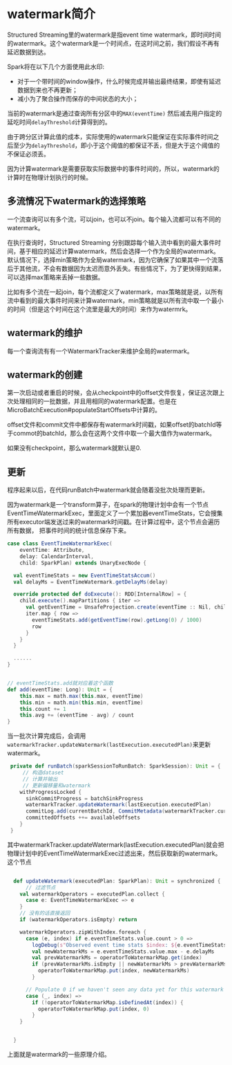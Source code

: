 # watermark简介

Structured Streaming里的watermark是指event time watermark，即时间时间的watermark。这个watermark是一个时间点，在这时间之前，我们假设不再有延迟数据到达。

Spark将在以下几个方面使用此水印:

* 对于一个带时间的window操作，什么时候完成并输出最终结果，即使有延迟数据到来也不再更新；
* 减小为了聚合操作而保存的中间状态的大小；

当前的watermark是通过查询所有分区中的`MAX(eventTime)` 然后减去用户指定的延吃时间`delayThreshold`计算得到的。

由于跨分区计算此值的成本，实际使用的watermark只能保证在实际事件时间之后至少为`delayThreshold`，即小于这个阈值的都保证不丢，但是大于这个阈值的不保证必须丢。

因为计算watermark是需要获取实际数据中的事件时间的，所以，watermark的计算时在物理计划执行的时候。

## 多流情况下watermark的选择策略

一个流查询可以有多个流，可以join，也可以不join。每个输入流都可以有不同的watermark。

在执行查询时，Structured Streaming 分别跟踪每个输入流中看到的最大事件时间，基于相应的延迟计算watermark，然后会选择一个作为全局的watermark。默认情况下，选择min策略作为全局watermark，因为它确保了如果其中一个流落后于其他流，不会有数据因为太迟而意外丢失。有些情况下，为了更快得到结果，可以选择max策略来丢掉一些数据。

比如有多个流在一起join，每个流都定义了watermark，max策略就是说，以所有流中看到的最大事件时间来计算watermark，min策略就是以所有流中取一个最小的时间（但是这个时间在这个流里是最大的时间）来作为watermrk。

## watermark的维护

每一个查询流有有一个WatermarkTracker来维护全局的watermark。

## watermark的创建

第一次启动或者重启的时候，会从checkpoint中的offset文件恢复，保证这次跟上次处理相同的一批数据，并且用相同的watermark配置。也是在MicroBatchExecution#populateStartOffsets中计算的。

offset文件和commit文件中都保存有watermark时间戳，如果offset的batchId等于commot的batchId，那么会在这两个文件中取一个最大值作为watermark。

如果没有checkpoint，那么watermark就默认是0.

## 更新

程序起来以后，在代码runBatch中watermark就会随着没批次处理而更新。

因为watermark是一个transform算子，在spark的物理计划中会有一个节点EventTimeWatermarkExec，里面定义了一个累加器eventTimeStats，它会搜集所有executor端发送过来的watermark时间戳。在计算过程中，这个节点会遍历所有数据， 把事件时间的统计信息保存下来。

```scala
case class EventTimeWatermarkExec(
    eventTime: Attribute,
    delay: CalendarInterval,
    child: SparkPlan) extends UnaryExecNode {

  val eventTimeStats = new EventTimeStatsAccum()
  val delayMs = EventTimeWatermark.getDelayMs(delay)

  override protected def doExecute(): RDD[InternalRow] = {
    child.execute().mapPartitions { iter =>
      val getEventTime = UnsafeProjection.create(eventTime :: Nil, child.output)
      iter.map { row =>
        eventTimeStats.add(getEventTime(row).getLong(0) / 1000)
        row
      }
    }
  }

  ......
}


// eventTimeStats.add就对应着这个函数
def add(eventTime: Long): Unit = {
    this.max = math.max(this.max, eventTime)
    this.min = math.min(this.min, eventTime)
    this.count += 1
    this.avg += (eventTime - avg) / count
}

```

当一批次计算完成后，会调用`watermarkTracker.updateWatermark(lastExecution.executedPlan)`来更新watermark。

```scala
 private def runBatch(sparkSessionToRunBatch: SparkSession): Unit = {
     // 构造dataset
     // 计算并输出
     // 更新偏移量和watermark
    withProgressLocked {
      sinkCommitProgress = batchSinkProgress
      watermarkTracker.updateWatermark(lastExecution.executedPlan)
      commitLog.add(currentBatchId, CommitMetadata(watermarkTracker.currentWatermark))
      committedOffsets ++= availableOffsets
    }
 }
```

其中watermarkTracker.updateWatermark(lastExecution.executedPlan)就会把物理计划中的EventTimeWatermarkExec过滤出来，然后获取新的watermark。这个节点

```scala

  def updateWatermark(executedPlan: SparkPlan): Unit = synchronized {
      // 过滤节点
    val watermarkOperators = executedPlan.collect {
      case e: EventTimeWatermarkExec => e
    }
    // 没有的话直接返回
    if (watermarkOperators.isEmpty) return

    watermarkOperators.zipWithIndex.foreach {
      case (e, index) if e.eventTimeStats.value.count > 0 =>
        logDebug(s"Observed event time stats $index: ${e.eventTimeStats.value}")
        val newWatermarkMs = e.eventTimeStats.value.max - e.delayMs
        val prevWatermarkMs = operatorToWatermarkMap.get(index)
        if (prevWatermarkMs.isEmpty || newWatermarkMs > prevWatermarkMs.get) {
          operatorToWatermarkMap.put(index, newWatermarkMs)
        }

      // Populate 0 if we haven't seen any data yet for this watermark node.
      case (_, index) =>
        if (!operatorToWatermarkMap.isDefinedAt(index)) {
          operatorToWatermarkMap.put(index, 0)
        }
    }


  }

```

上面就是watermark的一些原理介绍。
